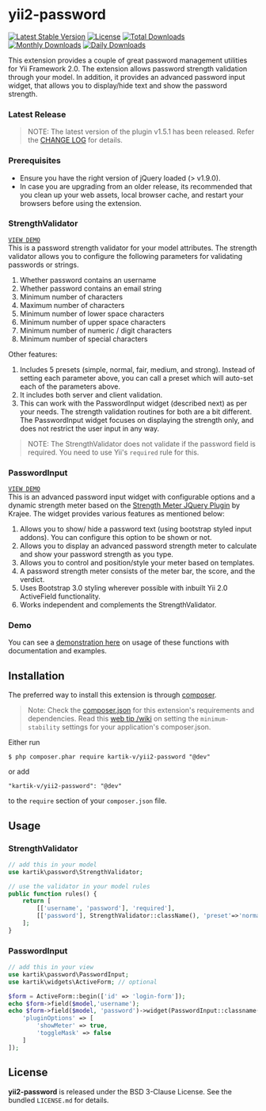 yii2-password
=============

[![Latest Stable Version](https://poser.pugx.org/kartik-v/yii2-password/v/stable)](https://packagist.org/packages/kartik-v/yii2-password)
[![License](https://poser.pugx.org/kartik-v/yii2-password/license)](https://packagist.org/packages/kartik-v/yii2-password)
[![Total Downloads](https://poser.pugx.org/kartik-v/yii2-password/downloads)](https://packagist.org/packages/kartik-v/yii2-password)
[![Monthly Downloads](https://poser.pugx.org/kartik-v/yii2-password/d/monthly)](https://packagist.org/packages/kartik-v/yii2-password)
[![Daily Downloads](https://poser.pugx.org/kartik-v/yii2-password/d/daily)](https://packagist.org/packages/kartik-v/yii2-password)

This extension provides a couple of great password management utilities for Yii Framework 2.0. The extension allows password strength validation through your model. In addition, it provides an advanced password input widget, that allows you to display/hide text and show the password strength.

### Latest Release

> NOTE: The latest version of the plugin v1.5.1 has been released. Refer the [CHANGE LOG](https://github.com/kartik-v/yii2-password/blob/master/CHANGE.md) for details.

### Prerequisites

- Ensure you have the right version of jQuery loaded (> v1.9.0).
- In case you are upgrading from an older release, its recommended that you clean up your web assets, local browser cache, and restart your browsers before using the extension.

### StrengthValidator
[```VIEW DEMO```](http://demos.krajee.com/password-details/strength-validator)  
This is a password strength validator for your model attributes. The strength validator allows you to configure the following parameters for validating passwords or strings.

1. Whether password contains an username
2. Whether password contains an email string
3. Minimum number of characters
4. Maximum number of characters
5. Minimum number of lower space characters
6. Minimum number of upper space characters
7. Minimum number of numeric / digit characters
8. Minimum number of special characters

Other features:

1. Includes 5 presets (simple, normal, fair, medium, and strong). Instead of setting each parameter above, you can call a preset which will auto-set each of the parameters above. 
2. It includes both server and client validation. 
3. This can work with the PasswordInput widget (described next) as per your needs. The strength validation routines for both are a bit different. The PasswordInput widget focuses on displaying the strength only, and does not restrict the user input in any way.

> NOTE: The StrengthValidator does not validate if the password field is required. You need to use Yii's ```required``` rule for this.

### PasswordInput
[```VIEW DEMO```](http://demos.krajee.com/password-details/password-input)  
This is an advanced password input widget with configurable options and a dynamic strength meter based on the [Strength Meter JQuery Plugin](http://plugins.krajee.com/strength-meter) by Krajee. The widget provides various features as mentioned below:

1. Allows you to show/ hide a password text (using bootstrap styled input addons). You can configure this option to be shown or not.
2. Allows you to display an advanced password strength meter to calculate and show your password strength as you type. 
3. Allows you to control and position/style your meter based on templates.
4. A password strength meter consists of the meter bar, the score, and the verdict.
5. Uses Bootstrap 3.0 styling wherever possible with inbuilt Yii 2.0 ActiveField functionality.
6. Works independent and complements the StrengthValidator.

### Demo
You can see a [demonstration here](http://demos.krajee.com/password) on usage of these functions with documentation and examples.

## Installation

The preferred way to install this extension is through [composer](http://getcomposer.org/download/).

> Note: Check the [composer.json](https://github.com/kartik-v/yii2-password/blob/master/composer.json) for this extension's requirements and dependencies. 
Read this [web tip /wiki](http://webtips.krajee.com/setting-composer-minimum-stability-application/) on setting the `minimum-stability` settings for your application's composer.json.

Either run

```
$ php composer.phar require kartik-v/yii2-password "@dev"
```

or add

```
"kartik-v/yii2-password": "@dev"
```

to the ```require``` section of your `composer.json` file.

## Usage

### StrengthValidator
```php
// add this in your model
use kartik\password\StrengthValidator;

// use the validator in your model rules
public function rules() {
    return [
       	[['username', 'password'], 'required'],
       	[['password'], StrengthValidator::className(), 'preset'=>'normal', 'userAttribute'=>'username']
    ];
}
```

### PasswordInput
```php
// add this in your view
use kartik\password\PasswordInput;
use kartik\widgets\ActiveForm; // optional

$form = ActiveForm::begin(['id' => 'login-form']);
echo $form->field($model,'username');
echo $form->field($model, 'password')->widget(PasswordInput::classname(), [
    'pluginOptions' => [
        'showMeter' => true,
        'toggleMask' => false
    ]
]);
```

## License

**yii2-password** is released under the BSD 3-Clause License. See the bundled `LICENSE.md` for details.